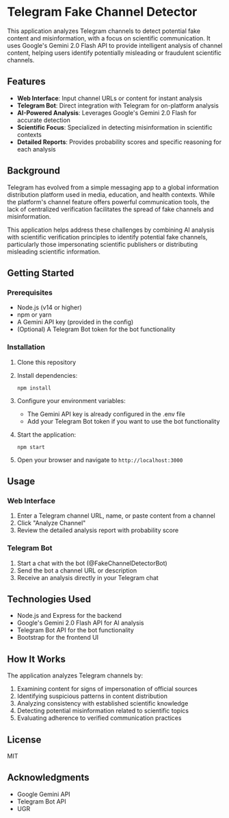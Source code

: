 # Telegram Fake Channel Detector

This application analyzes Telegram channels to detect potential fake content and misinformation, with a focus on scientific communication. It uses Google's Gemini 2.0 Flash API to provide intelligent analysis of channel content, helping users identify potentially misleading or fraudulent scientific channels.

## Features

- **Web Interface**: Input channel URLs or content for instant analysis
- **Telegram Bot**: Direct integration with Telegram for on-platform analysis
- **AI-Powered Analysis**: Leverages Google's Gemini 2.0 Flash for accurate detection
- **Scientific Focus**: Specialized in detecting misinformation in scientific contexts
- **Detailed Reports**: Provides probability scores and specific reasoning for each analysis

## Background

Telegram has evolved from a simple messaging app to a global information distribution platform used in media, education, and health contexts. While the platform's channel feature offers powerful communication tools, the lack of centralized verification facilitates the spread of fake channels and misinformation.

This application helps address these challenges by combining AI analysis with scientific verification principles to identify potential fake channels, particularly those impersonating scientific publishers or distributing misleading scientific information.

## Getting Started

### Prerequisites

- Node.js (v14 or higher)
- npm or yarn
- A Gemini API key (provided in the config)
- (Optional) A Telegram Bot token for the bot functionality

### Installation

1. Clone this repository
2. Install dependencies:
   ```
   npm install
   ```
3. Configure your environment variables:
   - The Gemini API key is already configured in the .env file
   - Add your Telegram Bot token if you want to use the bot functionality
   
4. Start the application:
   ```
   npm start
   ```

5. Open your browser and navigate to `http://localhost:3000`

## Usage

### Web Interface

1. Enter a Telegram channel URL, name, or paste content from a channel
2. Click "Analyze Channel"
3. Review the detailed analysis report with probability score

### Telegram Bot

1. Start a chat with the bot (@FakeChannelDetectorBot)
2. Send the bot a channel URL or description
3. Receive an analysis directly in your Telegram chat

## Technologies Used

- Node.js and Express for the backend
- Google's Gemini 2.0 Flash API for AI analysis
- Telegram Bot API for the bot functionality
- Bootstrap for the frontend UI

## How It Works

The application analyzes Telegram channels by:

1. Examining content for signs of impersonation of official sources
2. Identifying suspicious patterns in content distribution
3. Analyzing consistency with established scientific knowledge
4. Detecting potential misinformation related to scientific topics
5. Evaluating adherence to verified communication practices

## License

MIT

## Acknowledgments

- Google Gemini API
- Telegram Bot API 
- UGR 